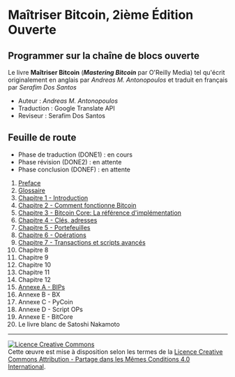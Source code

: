 # Maîtriser Bitcoin, 2ième Édition Ouverte

## Programmer sur la chaîne de blocs ouverte

Le livre **Maîtriser Bitcoin** (_**Mastering Bitcoin**_ par O'Reilly Media) tel qu'écrit originalement en anglais par _Andreas M. Antonopoulos_ et traduit en français par _Serafim Dos Santos_



* Auteur : _Andreas M. Antonopoulos_
* Traduction : Google Translate API
* Reviseur : Serafim Dos Santos

## Feuille de route
* Phase de traduction (DONE1) : en cours
* Phase révision (DONE2) : en attente
* Phase conclusion (DONEF) : en attente

1. [Preface](DONE1/html/for_use_mastering-bitcoin_preface-open_fr_CA.html)
2. [Glossaire](DONE1/html/for_use_mastering-bitcoin_glossary-1_fr_CA.html)
3. [Chapitre 1 - Introduction](DONE1/html/for_use_mastering-bitcoin_chapter-1_fr_CA.html)
4. [Chapitre 2 - Comment fonctionne Bitcoin](DONE1/html/for_use_mastering-bitcoin_chapter-2_fr_CA.html)
5. [Chapitre 3 - Bitcoin Core: La référence d'implémentation](DONE1/html/for_use_mastering-bitcoin_chapter-3_fr_CA.html)
6. [Chapitre 4 - Clés, adresses](DONE1/html/for_use_mastering-bitcoin_chapter-4_fr_CA.html)
7. [Chapitre 5 - Portefeuilles](DONE1/html/for_use_mastering-bitcoin_chapter-5_fr_CA.html)
8. [Chapitre 6 - Opérations](DONE1/html/for_use_mastering-bitcoin_chapter-6_fr_CA.html)
9. [Chapitre 7 - Transactions et scripts avancés](DONE1/html/for_use_mastering-bitcoin_chapter-7_fr_CA.html)
10. Chapitre 8
11. Chapitre 9
12. Chapitre 10
13. Chapitre 11
14. Chapitre 12
15. [Annexe A - BIPs](DONE1/html/for_use_mastering-bitcoin_appendix-bips_fr_CA.html)
16. Annexe B - BX
17. Annexe C - PyCoin
18. Annexe D - Script OPs
19. Annexe E - BitCore
20. Le livre blanc de Satoshi Nakamoto

---
<a rel="license" href="http://creativecommons.org/licenses/by-sa/4.0/"><img alt="Licence Creative Commons" style="border-width:0" src="https://i.creativecommons.org/l/by-sa/4.0/88x31.png" /></a><br />Cette œuvre est mise à disposition selon les termes de la <a rel="license" href="http://creativecommons.org/licenses/by-sa/4.0/">Licence Creative Commons Attribution -  Partage dans les Mêmes Conditions 4.0 International</a>.
